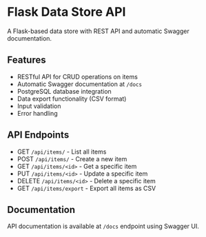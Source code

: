 # Flask Data Store API

A Flask-based data store with REST API and automatic Swagger documentation.

## Features

- RESTful API for CRUD operations on items
- Automatic Swagger documentation at `/docs`
- PostgreSQL database integration
- Data export functionality (CSV format)
- Input validation
- Error handling

## API Endpoints

- GET `/api/items/` - List all items
- POST `/api/items/` - Create a new item
- GET `/api/items/<id>` - Get a specific item
- PUT `/api/items/<id>` - Update a specific item
- DELETE `/api/items/<id>` - Delete a specific item
- GET `/api/items/export` - Export all items as CSV

## Documentation

API documentation is available at `/docs` endpoint using Swagger UI.
